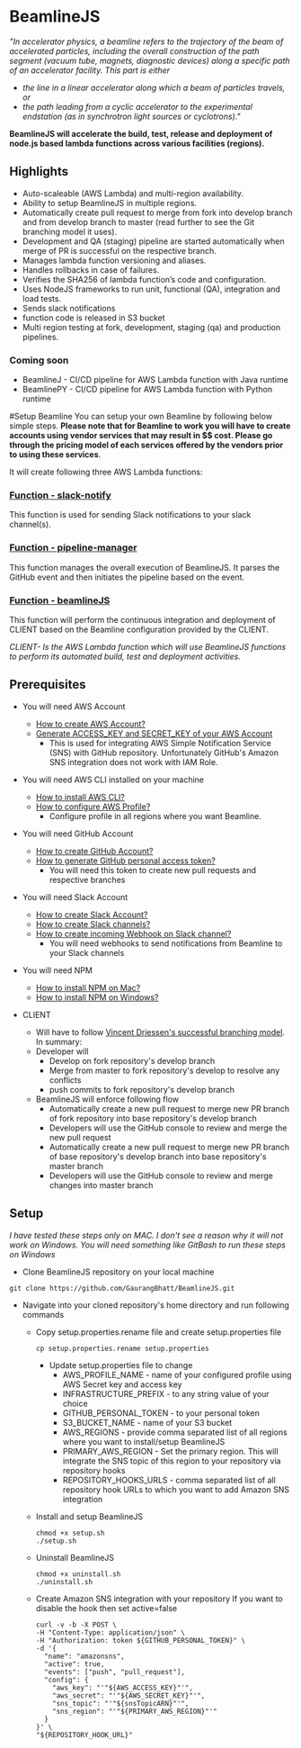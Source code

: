 # BeamlineJS
*"In accelerator physics, a beamline refers to the trajectory of the beam of accelerated particles, including the overall construction of the path segment (vacuum tube, magnets, diagnostic devices) along a specific path of an accelerator facility. This part is either*
  * *the line in a linear accelerator along which a beam of particles travels, or*
  * *the path leading from a cyclic accelerator to the experimental endstation (as in synchrotron light sources or cyclotrons)."*

**BeamlineJS will accelerate the build, test, release and deployment of node.js based lambda functions across various facilities (regions).**

## Highlights
* Auto-scaleable (AWS Lambda) and multi-region availability.
* Ability to setup BeamlineJS in multiple regions.
* Automatically create pull request to merge from fork into develop branch and from develop branch to master (read further to see the Git   branching model it uses).
* Development and QA (staging) pipeline are started automatically when merge of PR is successful on the respective branch.
* Manages lambda function versioning and aliases.
* Handles rollbacks in case of failures.
* Verifies the SHA256 of lambda function’s code and configuration.
* Uses NodeJS frameworks to run unit, functional (QA), integration and load tests.
* Sends slack notifications
* function code is released in S3 bucket
* Multi region testing at fork, development, staging (qa) and production pipelines.

### Coming soon
* BeamlineJ - CI/CD pipeline for AWS Lambda function with Java runtime
* BeamlinePY - CI/CD pipeline for AWS Lambda function with Python runtime


#Setup Beamline
You can setup your own Beamline by following below simple steps. **Please note that for Beamline to work you will have to create accounts using vendor services that may result in $$ cost. Please go through the pricing model of each services offered by the vendors prior to using these services**.

It will create following three AWS Lambda functions:

### [Function - slack-notify](https://github.com/GaurangBhatt/BeamlineJS/blob/master/notification-line/README.md)
This function is used for sending Slack notifications to your slack channel(s).

### [Function - pipeline-manager](https://github.com/GaurangBhatt/BeamlineJS/blob/master/pipeline-manager/README.md)
This function manages the overall execution of BeamlineJS. It parses the GitHub event and then initiates the pipeline based on the event.

### [Function - beamlineJS](https://github.com/GaurangBhatt/BeamlineJS/blob/master/beamline/README.md)
This function will perform the continuous integration and deployment of CLIENT based on the Beamline configuration provided by the CLIENT.

*CLIENT- Is the AWS Lambda function which will use BeamlineJS functions to perform its automated build, test and deployment activities.*

## Prerequisites
* You will need AWS Account
  * [How to create AWS Account?](http://docs.aws.amazon.com/lambda/latest/dg/getting-started.html)
  * [Generate ACCESS_KEY and SECRET_KEY of your AWS Account](http://docs.aws.amazon.com/general/latest/gr/managing-aws-access-keys.html)
    * This is used for integrating AWS Simple Notification Service (SNS) with GitHub repository. Unfortunately GitHub's Amazon SNS integration does not work with IAM Role.

* You will need AWS CLI installed on your machine
  * [How to install AWS CLI?](http://docs.aws.amazon.com/cli/latest/userguide/installing.html)
  * [How to configure AWS Profile?](http://docs.aws.amazon.com/cli/latest/userguide/cli-chap-getting-started.html)
    * Configure profile in all regions where you want Beamline.

* You will need GitHub Account
  * [How to create GitHub Account?](https://help.github.com/articles/signing-up-for-a-new-github-account/)
  * [How to generate GitHub personal access token?](https://help.github.com/articles/creating-a-personal-access-token-for-the-command-line/)
    * You will need this token to create new pull requests and respective branches

* You will need Slack Account
  * [How to create Slack Account?](https://slack.com/create#email)
  * [How to create Slack channels?](https://get.slack.help/hc/en-us/articles/201402297-Create-a-channel)
  * [How to create incoming Webhook on Slack channel?](https://www.programmableweb.com/news/how-to-integrate-webhooks-slack-api/how-to/2015/10/20)
    * You will need webhooks to send notifications from Beamline to your Slack channels

* You will need NPM
   * [How to install NPM on Mac?](http://blog.teamtreehouse.com/install-node-js-npm-mac)
   * [How to install NPM on Windows?](http://blog.teamtreehouse.com/install-node-js-npm-windows)

* CLIENT
  * Will have to follow [Vincent Driessen's successful branching model](http://nvie.com/posts/a-successful-git-branching-model/).
  In summary:
  * Developer will
    - Develop on fork repository's develop branch
    - Merge from master to fork repository's develop to resolve any conflicts
    - push commits to fork repository's develop branch
  * BeamlineJS will enforce following flow
    - Automatically create a new pull request to merge new PR branch of fork repository into base repository's develop branch
    - Developers will use the GitHub console to review and merge the new pull request
    - Automatically create a new pull request to merge new PR branch of base repository's develop branch into base repository's master branch
    - Developers will use the GitHub console to review and merge changes into master branch

## Setup
*I have tested these steps only on MAC. I don't see a reason why it will not work on Windows. You will need something like GitBash to run these steps on Windows*

* Clone BeamlineJS repository on your local machine
```
git clone https://github.com/GaurangBhatt/BeamlineJS.git
```

* Navigate into your cloned repository's home directory and run following commands

  * Copy setup.properties.rename file and create setup.properties file
    ```
    cp setup.properties.rename setup.properties
    ```
    * Update setup.properties file to change
      * AWS_PROFILE_NAME - name of your configured profile using AWS Secret key and access key
      * INFRASTRUCTURE_PREFIX - to any string value of your choice
      * GITHUB_PERSONAL_TOKEN - to your personal token
      * S3_BUCKET_NAME - name of your S3 bucket
      * AWS_REGIONS - provide comma separated list of all regions where you want to install/setup BeamlineJS
      * PRIMARY_AWS_REGION - Set the primary region. This will integrate the SNS topic of this region to your repository via repository hooks
      * REPOSITORY_HOOKS_URLS - comma separated list of all repository hook URLs to which you want to add Amazon SNS integration

  * Install and setup BeamlineJS
    ```
    chmod +x setup.sh
    ./setup.sh
    ```
  * Uninstall BeamlineJS

    ```
    chmod +x uninstall.sh
    ./uninstall.sh
    ```
  * Create Amazon SNS integration with your repository
    If you want to disable the hook then set active=false

    ```
    curl -v -b -X POST \
    -H "Content-Type: application/json" \
    -H "Authorization: token ${GITHUB_PERSONAL_TOKEN}" \
    -d '{
      "name": "amazonsns",
      "active": true,
      "events": ["push", "pull_request"],
      "config": {
        "aws_key": "'"${AWS_ACCESS_KEY}"'",
        "aws_secret": "'"${AWS_SECRET_KEY}"'",
        "sns_topic": "'"${snsTopicARN}"'",
        "sns_region": "'"${PRIMARY_AWS_REGION}"'"
      }
    }' \
    "${REPOSITORY_HOOK_URL}"
    ```
